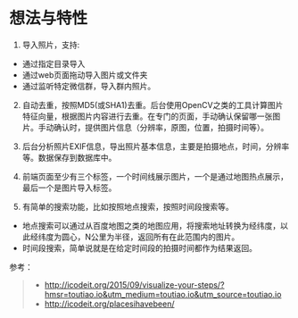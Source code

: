 # 想法与特性

1. 导入照片，支持:

  - 通过指定目录导入
  - 通过web页面拖动导入图片或文件夹
  - 通过监听特定微信群，导入群内照片。

2. 自动去重，按照MD5(或SHA1)去重。后台使用OpenCV之类的工具计算图片特征向量，根据图片内容进行去重。在专门的页面，手动确认保留哪一张图片。手动确认时，提供图片信息（分辨率，原图，位置，拍摄时间等）。

3. 后台分析照片EXIF信息，导出照片基本信息，主要是拍摄地点，时间，分辨率等。数据保存到数据库中。

4. 前端页面至少有三个标签，一个时间线展示图片，一个是通过地图热点展示，最后一个是图片导入标签。

5. 有简单的搜索功能，比如按照地点搜索，按照时间段搜索等。

  - 地点搜索可以通过从百度地图之类的地图应用，将搜索地址转换为经纬度，以此经纬度为圆心，N公里为半径，返回所有在此范围内的图片。
  - 时间段搜索，简单说就是在给定时间段的拍摄时间都作为结果返回。

参考：

> - <http://icodeit.org/2015/09/visualize-your-steps/?hmsr=toutiao.io&utm_medium=toutiao.io&utm_source=toutiao.io>
> - <http://icodeit.org/placesihavebeen/>
